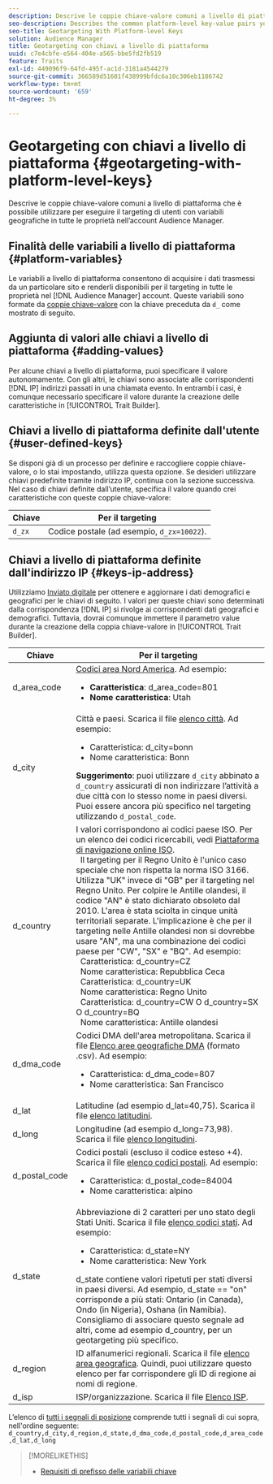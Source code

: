 ```yaml
---
description: Descrive le coppie chiave-valore comuni a livello di piattaforma che è possibile utilizzare per eseguire il targeting di utenti con variabili geografiche in tutte le proprietà nell’account Audience Manager.
seo-description: Describes the common platform-level key-value pairs you can use to target users with geographic variables across all properties in your Audience Manager account.
seo-title: Geotargeting With Platform-level Keys
solution: Audience Manager
title: Geotargeting con chiavi a livello di piattaforma
uuid: c7e4cbfe-e564-404e-a565-bbe5fd2fb519
feature: Traits
exl-id: 449096f9-64fd-495f-ac1d-3181a4544279
source-git-commit: 366589d51601f438999bfdc6a10c306eb1186742
workflow-type: tm+mt
source-wordcount: '659'
ht-degree: 3%

---
```


# Geotargeting con chiavi a livello di piattaforma {#geotargeting-with-platform-level-keys}

Descrive le coppie chiave-valore comuni a livello di piattaforma che è possibile utilizzare per eseguire il targeting di utenti con variabili geografiche in tutte le proprietà nell’account Audience Manager.

<!-- c_tb_platform_vars.xml -->

## Finalità delle variabili a livello di piattaforma {#platform-variables}

Le variabili a livello di piattaforma consentono di acquisire i dati trasmessi da un particolare sito e renderli disponibili per il targeting in tutte le proprietà nel [!DNL Audience Manager] account. Queste variabili sono formate da [coppie chiave-valore](../../reference/key-value-pairs-explained.md) con la chiave preceduta da `d_` come mostrato di seguito.

## Aggiunta di valori alle chiavi a livello di piattaforma {#adding-values}

Per alcune chiavi a livello di piattaforma, puoi specificare il valore autonomamente. Con gli altri, le chiavi sono associate alle corrispondenti [!DNL IP] indirizzi passati in una chiamata evento. In entrambi i casi, è comunque necessario specificare il valore durante la creazione delle caratteristiche in [!UICONTROL Trait Builder].

## Chiavi a livello di piattaforma definite dall&#39;utente {#user-defined-keys}

Se disponi già di un processo per definire e raccogliere coppie chiave-valore, o lo stai impostando, utilizza questa opzione. Se desideri utilizzare chiavi predefinite tramite indirizzo IP, continua con la sezione successiva. Nel caso di chiavi definite dall’utente, specifica il valore quando crei caratteristiche con queste coppie chiave-valore:

| Chiave | Per il targeting |
|---|---|
| `d_zx` | Codice postale (ad esempio, `d_zx=10022`). |

## Chiavi a livello di piattaforma definite dall&#39;indirizzo IP {#keys-ip-address}

Utilizziamo [Inviato digitale](https://www.digitalenvoy.com/) per ottenere e aggiornare i dati demografici e geografici per le chiavi di seguito. I valori per queste chiavi sono determinati dalla corrispondenza [!DNL IP] si rivolge ai corrispondenti dati geografici e demografici. Tuttavia, dovrai comunque immettere il parametro value durante la creazione della coppia chiave-valore in [!UICONTROL Trait Builder].

| Chiave | Per il targeting |
|--- |--- |
| d_area_code | [Codici area Nord America](https://en.wikipedia.org/wiki/List_of_North_American_Numbering_Plan_area_codes).  Ad esempio: <ul><li>**Caratteristica**: d_area_code=801</li><li>**Nome caratteristica**: Utah</li></ul> |
| d_city | Città e paesi. Scarica il file [elenco città](assets/d_city.txt).  Ad esempio: <ul><li>Caratteristica: d_city=bonn</li><li>Nome caratteristica: Bonn</li></ul> **Suggerimento**: puoi utilizzare `d_city` abbinato a `d_country` assicurati di non indirizzare l’attività a due città con lo stesso nome in paesi diversi. Puoi essere ancora più specifico nel targeting utilizzando `d_postal_code`. |
| d_country | I valori corrispondono ai codici paese ISO. Per un elenco dei codici ricercabili, vedi [Piattaforma di navigazione online ISO](https://www.iso.org/obp/ui/#home). <br>  Il targeting per il Regno Unito è l&#39;unico caso speciale che non rispetta la norma ISO 3166. Utilizza &quot;UK&quot; invece di &quot;GB&quot; per il targeting nel Regno Unito.  Per colpire le Antille olandesi, il codice &quot;AN&quot; è stato dichiarato obsoleto dal 2010. L&#39;area è stata sciolta in cinque unità territoriali separate. L&#39;implicazione è che per il targeting nelle Antille olandesi non si dovrebbe usare &quot;AN&quot;, ma una combinazione dei codici paese per &quot;CW&quot;, &quot;SX&quot; e &quot;BQ&quot;.  Ad esempio:  <br>  Caratteristica: d_country=CZ  <br>  Nome caratteristica: Repubblica Ceca <br>  Caratteristica: d_country=UK <br>  Nome caratteristica: Regno Unito  <br>  Caratteristica: d_country=CW O d_country=SX O d_country=BQ  <br>  Nome caratteristica: Antille olandesi |
| d_dma_code | Codici DMA dell&#39;area metropolitana. Scarica il file [Elenco aree geografiche DMA](assets/DMAregions.csv) (formato .csv).  Ad esempio: <ul><li>Caratteristica: d_dma_code=807</li><li>Nome caratteristica: San Francisco</li></ul> |
| d_lat | Latitudine (ad esempio d_lat=40,75). Scarica il file [elenco latitudini](assets/d_lat.txt). |
| d_long | Longitudine (ad esempio d_long=73,98). Scarica il file [elenco longitudini](assets/d_long.txt). |
| d_postal_code | Codici postali (escluso il codice esteso +4). Scarica il file  [elenco codici postali](assets/d_postal_code.txt).  Ad esempio: <ul><li>Caratteristica: d_postal_code=84004 </li><li>Nome caratteristica: alpino</li></ul> |
| d_state | Abbreviazione di 2 caratteri per uno stato degli Stati Uniti. Scarica il file [elenco codici stati](assets/d_state.txt).  Ad esempio: <ul><li>Caratteristica: d_state=NY </li><li>Nome caratteristica: New York</li></ul>d_state contiene valori ripetuti per stati diversi in paesi diversi. Ad esempio, d_state == &quot;on&quot; corrisponde a più stati: Ontario (in Canada), Ondo (in Nigeria), Oshana (in Namibia). Consigliamo di associare questo segnale ad altri, come ad esempio d_country, per un geotargeting più specifico. |
| d_region | ID alfanumerici regionali. Scarica il file [elenco area geografica](assets/Country_RegionCodes_City.csv).  Quindi, puoi utilizzare questo elenco per far corrispondere gli ID di regione ai nomi di regione. |
| d_isp | ISP/organizzazione. Scarica il file [Elenco ISP](assets/d_isp.txt). |

L’elenco di [tutti i segnali di posizione](assets/all.txt) comprende tutti i segnali di cui sopra, nell&#39;ordine seguente: `d_country,d_city,d_region,d_state,d_dma_code,d_postal_code,d_area_code,d_lat,d_long`

>[!MORELIKETHIS]
>
>* [Requisiti di prefisso delle variabili chiave](../../features/traits/trait-variable-prefixes.md)

